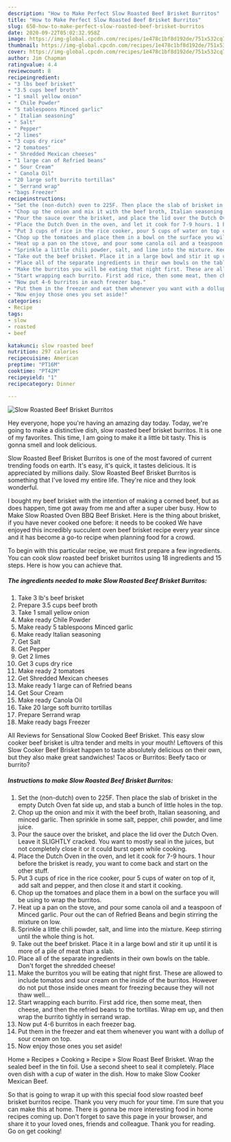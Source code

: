 ```yaml
---
description: "How to Make Perfect Slow Roasted Beef Brisket Burritos"
title: "How to Make Perfect Slow Roasted Beef Brisket Burritos"
slug: 650-how-to-make-perfect-slow-roasted-beef-brisket-burritos
date: 2020-09-22T05:02:32.958Z
image: https://img-global.cpcdn.com/recipes/1e478c1bf8d192de/751x532cq70/slow-roasted-beef-brisket-burritos-recipe-main-photo.jpg
thumbnail: https://img-global.cpcdn.com/recipes/1e478c1bf8d192de/751x532cq70/slow-roasted-beef-brisket-burritos-recipe-main-photo.jpg
cover: https://img-global.cpcdn.com/recipes/1e478c1bf8d192de/751x532cq70/slow-roasted-beef-brisket-burritos-recipe-main-photo.jpg
author: Jim Chapman
ratingvalue: 4.4
reviewcount: 8
recipeingredient:
- "3 lbs beef brisket"
- "3.5 cups beef broth"
- "1 small yellow onion"
- " Chile Powder"
- "5 tablespoons Minced garlic"
- " Italian seasoning"
- " Salt"
- " Pepper"
- "2 limes"
- "3 cups dry rice"
- "2 tomatoes"
- " Shredded Mexican cheeses"
- "1 large can of Refried beans"
- " Sour Cream"
- " Canola Oil"
- "20 large soft burrito tortillas"
- " Serrand wrap"
- "bags Freezer"
recipeinstructions:
- "Set the (non-dutch) oven to 225F. Then place the slab of brisket in the empty Dutch Oven fat side up, and stab a bunch of little holes in the top."
- "Chop up the onion and mix it with the beef broth, Italian seasoning, and minced garlic. Then sprinkle in some salt, pepper, chili powder, and lime juice."
- "Pour the sauce over the brisket, and place the lid over the Dutch Oven. Leave it SLIGHTLY cracked. You want to mostly seal in the juices, but not completely close it or it could burst open while cooking."
- "Place the Dutch Oven in the oven, and let it cook for 7-9 hours. 1 hour before the brisket is ready, you want to come back and start on the other stuff."
- "Put 3 cups of rice in the rice cooker, pour 5 cups of water on top of it, add salt and pepper, and then close it and start it cooking."
- "Chop up the tomatoes and place them in a bowl on the surface you will be using to wrap the burritos."
- "Heat up a pan on the stove, and pour some canola oil and a teaspoon of Minced garlic. Pour out the can of Refried Beans and begin stirring the mixture on low."
- "Sprinkle a little chili powder, salt, and lime into the mixture. Keep stirring until the whole thing is hot."
- "Take out the beef brisket. Place it in a large bowl and stir it up until it is more of a pile of meat than a slab."
- "Place all of the separate ingredients in their own bowls on the table. Don&#39;t forget the shredded cheese!"
- "Make the burritos you will be eating that night first. These are allowed to include tomatos and sour cream on the inside of the burritos. However do not put those inside ones meant for freezing because they will not thaw well..."
- "Start wrapping each burrito. First add rice, then some meat, then cheese, and then the refried beans to the tortillas. Wrap em up, and then wrap the burrito tightly in serrand wrap."
- "Now put 4-6 burritos in each freezer bag."
- "Put them in the freezer and eat them whenever you want with a dollup of sour cream on top."
- "Now enjoy those ones you set aside!"
categories:
- Recipe
tags:
- slow
- roasted
- beef

katakunci: slow roasted beef 
nutrition: 297 calories
recipecuisine: American
preptime: "PT16M"
cooktime: "PT42M"
recipeyield: "1"
recipecategory: Dinner

---
```



![Slow Roasted Beef Brisket Burritos](https://img-global.cpcdn.com/recipes/1e478c1bf8d192de/751x532cq70/slow-roasted-beef-brisket-burritos-recipe-main-photo.jpg)

Hey everyone, hope you're having an amazing day today. Today, we're going to make a distinctive dish, slow roasted beef brisket burritos. It is one of my favorites. This time, I am going to make it a little bit tasty. This is gonna smell and look delicious.

Slow Roasted Beef Brisket Burritos is one of the most favored of current trending foods on earth. It's easy, it's quick, it tastes delicious. It is appreciated by millions daily. Slow Roasted Beef Brisket Burritos is something that I've loved my entire life. They're nice and they look wonderful.

I bought my beef brisket with the intention of making a corned beef, but as does happen, time got away from me and after a super uber busy. How to Make Slow Roasted Oven BBQ Beef Brisket. Here is the thing about brisket, if you have never cooked one before: it needs to be cooked We have enjoyed this incredibly succulent oven beef brisket recipe every year since and it has become a go-to recipe when planning food for a crowd.


To begin with this particular recipe, we must first prepare a few ingredients. You can cook slow roasted beef brisket burritos using 18 ingredients and 15 steps. Here is how you can achieve that.

<!--inarticleads1-->

##### The ingredients needed to make Slow Roasted Beef Brisket Burritos:

1. Take 3 lb&#39;s beef brisket
1. Prepare 3.5 cups beef broth
1. Take 1 small yellow onion
1. Make ready  Chile Powder
1. Make ready 5 tablespoons Minced garlic
1. Make ready  Italian seasoning
1. Get  Salt
1. Get  Pepper
1. Get 2 limes
1. Get 3 cups dry rice
1. Make ready 2 tomatoes
1. Get  Shredded Mexican cheeses
1. Make ready 1 large can of Refried beans
1. Get  Sour Cream
1. Make ready  Canola Oil
1. Take 20 large soft burrito tortillas
1. Prepare  Serrand wrap
1. Make ready bags Freezer


All Reviews for Sensational Slow Cooked Beef Brisket. This easy slow cooker beef brisket is ultra tender and melts in your mouth! Leftovers of this Slow Cooker Beef Brisket happen to taste absolutely delicious on their own, but they also make great sandwiches! Tacos or Burritos: Beefy taco or burrito? 

<!--inarticleads2-->

##### Instructions to make Slow Roasted Beef Brisket Burritos:

1. Set the (non-dutch) oven to 225F. Then place the slab of brisket in the empty Dutch Oven fat side up, and stab a bunch of little holes in the top.
1. Chop up the onion and mix it with the beef broth, Italian seasoning, and minced garlic. Then sprinkle in some salt, pepper, chili powder, and lime juice.
1. Pour the sauce over the brisket, and place the lid over the Dutch Oven. Leave it SLIGHTLY cracked. You want to mostly seal in the juices, but not completely close it or it could burst open while cooking.
1. Place the Dutch Oven in the oven, and let it cook for 7-9 hours. 1 hour before the brisket is ready, you want to come back and start on the other stuff.
1. Put 3 cups of rice in the rice cooker, pour 5 cups of water on top of it, add salt and pepper, and then close it and start it cooking.
1. Chop up the tomatoes and place them in a bowl on the surface you will be using to wrap the burritos.
1. Heat up a pan on the stove, and pour some canola oil and a teaspoon of Minced garlic. Pour out the can of Refried Beans and begin stirring the mixture on low.
1. Sprinkle a little chili powder, salt, and lime into the mixture. Keep stirring until the whole thing is hot.
1. Take out the beef brisket. Place it in a large bowl and stir it up until it is more of a pile of meat than a slab.
1. Place all of the separate ingredients in their own bowls on the table. Don&#39;t forget the shredded cheese!
1. Make the burritos you will be eating that night first. These are allowed to include tomatos and sour cream on the inside of the burritos. However do not put those inside ones meant for freezing because they will not thaw well...
1. Start wrapping each burrito. First add rice, then some meat, then cheese, and then the refried beans to the tortillas. Wrap em up, and then wrap the burrito tightly in serrand wrap.
1. Now put 4-6 burritos in each freezer bag.
1. Put them in the freezer and eat them whenever you want with a dollup of sour cream on top.
1. Now enjoy those ones you set aside!


Home » Recipes » Cooking » Recipe » Slow Roast Beef Brisket. Wrap the sealed beef in the tin foil. Use a second sheet to seal it completely. Place oven dish with a cup of water in the dish. How to make Slow Cooker Mexican Beef. 

So that is going to wrap it up with this special food slow roasted beef brisket burritos recipe. Thank you very much for your time. I'm sure that you can make this at home. There is gonna be more interesting food in home recipes coming up. Don't forget to save this page in your browser, and share it to your loved ones, friends and colleague. Thank you for reading. Go on get cooking!
